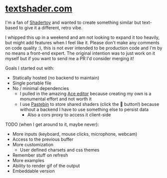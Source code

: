 # [textshader.com](https://textshader.com)

I'm a fan of [Shadertoy](https://shadertoy.com) and wanted to create something similar but text-based to give it a different, retro vibe.

I whipped this up in a weekend and am not looking to expand it too heavily, but might add features when I feel like it. Please don't make any comments on code quality :), this is not ever intended to be production code and I'm by no means a front-end expert. The original intention was to just work on it myself but if you want to send me a PR I'd consider merging it!

Goals I started out with:
 - Statically hosted (no backend to maintain)
 - Single portable file
 - No / minimal dependencies
   - I pulled in the amazing [Ace editor](https://ace.c9.io) because creating my own is a monumental effort and not worth it
   - I use [Pastebin](https://pastebin.com) to store shared shaders (click the 🔗 button!) because without a backend I have to use something else to persist data
     -  Also a cors proxy to access it client-side

TODO (when I get around to it, maybe never):
 - More inputs (keyboard, mouse clicks, microphone, webcam)
 - Access to the previous buffer
 - More customization
   - User defined charsets and css themes
 - Remember stuff on refresh
 - More examples
 - Ability to render gif of the output
 - Embeddable version

